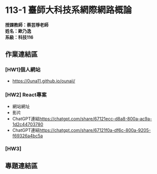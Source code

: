 # 113-1 臺師大科技系網際網路概論   
__授課教師：蔡芸琤老師__    
__姓名：歐乃逸__    
__系級：科技116__

## 作業連結區
### [HW1]個人網站
* <https://0una11.github.io/ounaii/>
### [HW2] React專案
* 網站網址
* 影片
* ChatGPT連結<https://chatgpt.com/share/67121ecc-d8a8-800a-ac9a-1d2c44703780>
* ChatGPT連結<https://chatgpt.com/share/67121f0a-df6c-800a-9205-f69326a4bc5a>
### [HW3]
## 專題連結區   
